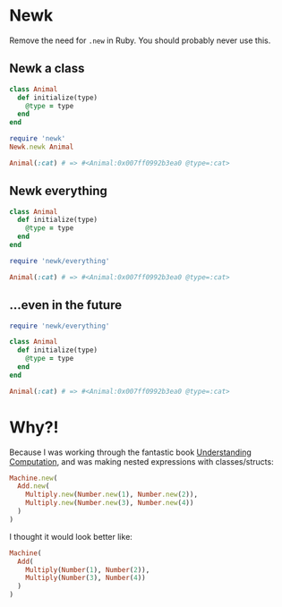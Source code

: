 # Newk

Remove the need for `.new` in Ruby. You should probably never use this.

## Newk a class

```rb
class Animal
  def initialize(type)
    @type = type
  end
end

require 'newk'
Newk.newk Animal

Animal(:cat) # => #<Animal:0x007ff0992b3ea0 @type=:cat>
```

## Newk everything

```rb
class Animal
  def initialize(type)
    @type = type
  end
end

require 'newk/everything'

Animal(:cat) # => #<Animal:0x007ff0992b3ea0 @type=:cat>
```

## ...even in the future

```rb
require 'newk/everything'

class Animal
  def initialize(type)
    @type = type
  end
end

Animal(:cat) # => #<Animal:0x007ff0992b3ea0 @type=:cat>
```

# Why?!

Because I was working through the fantastic book [Understanding Computation](), and was making nested expressions with classes/structs:

```rb
Machine.new(
  Add.new(
    Multiply.new(Number.new(1), Number.new(2)),
    Multiply.new(Number.new(3), Number.new(4))
  )
)
```

I thought it would look better like:

```rb
Machine(
  Add(
    Multiply(Number(1), Number(2)),
    Multiply(Number(3), Number(4))
  )
)
```
